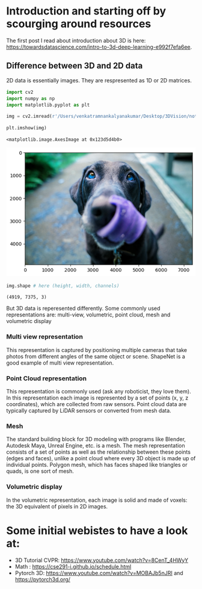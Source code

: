 # Introduction and starting off by scourging around resources

The first post I read about introduction about 3D is here: https://towardsdatascience.com/intro-to-3d-deep-learning-e992f7efa6ee. 

## Difference between 3D and 2D data

2D data is essentially images. They are respresented as 1D or 2D matrices. 


```python
import cv2
import numpy as np
import matplotlib.pyplot as plt
```


```python
img = cv2.imread(r'/Users/venkatramnankalyanakumar/Desktop/3DVision/notebooks/dog.jpg')
```


```python
plt.imshow(img)
```




    <matplotlib.image.AxesImage at 0x123d5d4b0>




    
![(output_3_1.png)](./images/output_3_1.png)
    



```python
img.shape # here (height, width, channels)
```




    (4919, 7375, 3)



But 3D data is reperesented differently. Some commonly used representations are: multi-view, volumetric, point cloud, mesh and volumetric display

### Multi view representation

This representation is captured by positioning multiple cameras that take photos from different angles of the same object or scene. 
ShapeNet is a good example of multi view representation.

### Point Cloud representation

This representation is commonly used (ask any roboticist, they love them). In this representation each image is represented by a set of points (x, y, z coordinates), which are collected from raw sensors. Point cloud data are typically captured by LiDAR sensors or converted from mesh data.

### Mesh

The standard building block for 3D modeling with programs like Blender, Autodesk Maya, Unreal Engine, etc. is a mesh. The mesh representation consists of a set of points as well as the relationship between these points (edges and faces), unlike a point cloud where every 3D object is made up of individual points. Polygon mesh, which has faces shaped like triangles or quads, is one sort of mesh.

### Volumetric display

In the volumetric representation, each image is solid and made of voxels: the 3D equivalent of pixels in 2D images.


# Some initial webistes to have a look at:
- 3D Tutorial CVPR: https://www.youtube.com/watch?v=8CenT_4HWyY
- Math : https://cse291-i.github.io/schedule.html
- Pytorch 3D: https://www.youtube.com/watch?v=MOBAJb5nJRI  and https://pytorch3d.org/


